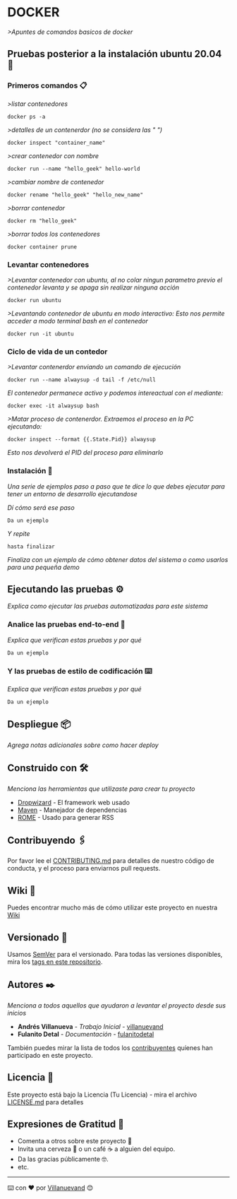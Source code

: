 # DOCKER

_>Apuntes de comandos basicos de docker_

## Pruebas posterior a la instalación ubuntu 20.04 🚀


### Primeros comandos 📋

_>listar contenedores_

```
docker ps -a
```
_>detalles de un contenerdor (no se considera las " ")_

```
docker inspect "container_name"
```

_>crear contenedor con nombre_

```
docker run --name "hello_geek" hello-world
```

_>cambiar nombre de contenedor_

```
docker rename "hello_geek" "hello_new_name"
```
_>borrar contenedor_

```
docker rm "hello_geek"
```
_>borrar todos los contenedores_

```
docker container prune
```

### Levantar contenedores
_>Levantar contenedor con ubuntu, al no colar ningun parametro previo el contenedor levanta y se apaga sin realizar ninguna acción_

```
docker run ubuntu
```
_>Levantando contenedor de ubuntu en modo interactivo: Esto nos permite acceder a modo terminal bash en el contenedor_

```
docker run -it ubuntu
```
### Ciclo de vida de un contedor

_>Levantar contenerdor enviando un comando de ejecución_

```
docker run --name alwaysup -d tail -f /etc/null
```
_El contenedor permanece activo y podemos intereactual con el mediante:_

```
docker exec -it alwaysup bash
```
_>Matar proceso de contenerdor. Extraemos el proceso en la PC ejecutando:_

```
docker inspect --format {{.State.Pid}} alwaysup 

```
_Esto nos devolverá el PID del proceso para eliminarlo_

### Instalación 🔧

_Una serie de ejemplos paso a paso que te dice lo que debes ejecutar para tener un entorno de desarrollo ejecutandose_

_Dí cómo será ese paso_

```
Da un ejemplo
```

_Y repite_

```
hasta finalizar
```

_Finaliza con un ejemplo de cómo obtener datos del sistema o como usarlos para una pequeña demo_

## Ejecutando las pruebas ⚙️

_Explica como ejecutar las pruebas automatizadas para este sistema_

### Analice las pruebas end-to-end 🔩

_Explica que verifican estas pruebas y por qué_

```
Da un ejemplo
```

### Y las pruebas de estilo de codificación ⌨️

_Explica que verifican estas pruebas y por qué_

```
Da un ejemplo
```

## Despliegue 📦

_Agrega notas adicionales sobre como hacer deploy_

## Construido con 🛠️

_Menciona las herramientas que utilizaste para crear tu proyecto_

* [Dropwizard](http://www.dropwizard.io/1.0.2/docs/) - El framework web usado
* [Maven](https://maven.apache.org/) - Manejador de dependencias
* [ROME](https://rometools.github.io/rome/) - Usado para generar RSS

## Contribuyendo 🖇️

Por favor lee el [CONTRIBUTING.md](https://gist.github.com/villanuevand/xxxxxx) para detalles de nuestro código de conducta, y el proceso para enviarnos pull requests.

## Wiki 📖

Puedes encontrar mucho más de cómo utilizar este proyecto en nuestra [Wiki](https://github.com/tu/proyecto/wiki)

## Versionado 📌

Usamos [SemVer](http://semver.org/) para el versionado. Para todas las versiones disponibles, mira los [tags en este repositorio](https://github.com/tu/proyecto/tags).

## Autores ✒️

_Menciona a todos aquellos que ayudaron a levantar el proyecto desde sus inicios_

* **Andrés Villanueva** - *Trabajo Inicial* - [villanuevand](https://github.com/villanuevand)
* **Fulanito Detal** - *Documentación* - [fulanitodetal](#fulanito-de-tal)

También puedes mirar la lista de todos los [contribuyentes](https://github.com/your/project/contributors) quíenes han participado en este proyecto.

## Licencia 📄

Este proyecto está bajo la Licencia (Tu Licencia) - mira el archivo [LICENSE.md](LICENSE.md) para detalles

## Expresiones de Gratitud 🎁

* Comenta a otros sobre este proyecto 📢
* Invita una cerveza 🍺 o un café ☕ a alguien del equipo.
* Da las gracias públicamente 🤓.
* etc.



---
⌨️ con ❤️ por [Villanuevand](https://github.com/Villanuevand) 😊

